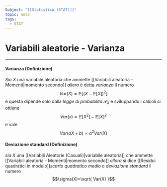 ```yaml
---
Subject: "[[Statistica (STAT)]]"
topic: nota
tags:
  - STAT
---
```

# Variabili aleatorie - Varianza
---
#### Varianza (Definizione)
_Sia_ $X$ una variabile aleatoria che ammette [[Variabili aleatoria - Momenti|momento secondo]] 
_allora_ è detta _varianza_ il numero 
$$Var(X)=\mathbb{E}[(X-\mathbb{E}[X])^{2}]$$
e questa dipende solo dalla _legge di probabilità_ $\mathcal{P}_{X}$ e sviluppando i calcoli si ottiene $$Var(x)=\mathbb{E}[X^{2}]-\mathbb{E}[X]^{2}$$
e vale $$Var(aX+b)=a^{2}Var(X)$$
#### Deviazione standard (Definizione)
_sia_ $X$ una [[Variabili Aleatorie (Casuali)|variabile aleatoria]] che ammette [[Variabili aleatoria - Momenti|momento secondo]] 
_allora_ si dice [[Residui quadratici in modulo]]_scarto quadratico medio_ o _deviazione standard_ il numero $$\sigma(X)=\sqrt{ Var(X) }$$

